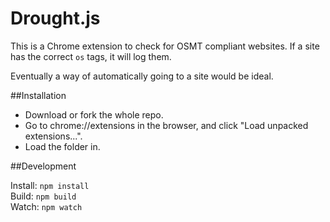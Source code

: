 Drought.js
============

This is a Chrome extension to check for OSMT compliant websites. If a site has the correct `os` tags, it will log them. 

Eventually a way of automatically going to a site would be ideal. 

##Installation

 * Download or fork the whole repo. 
 * Go to chrome://extensions in the browser, and click "Load unpacked extensions...". 
 * Load the folder in.


##Development

Install: `npm install`  
Build: `npm build`  
Watch: `npm watch`  


